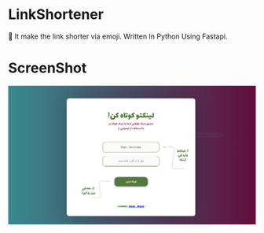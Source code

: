 # LinkShortener
🔧 It make the link shorter via emoji. Written In Python Using Fastapi.

# ScreenShot
![Screenshot](ScreenShot.png)
